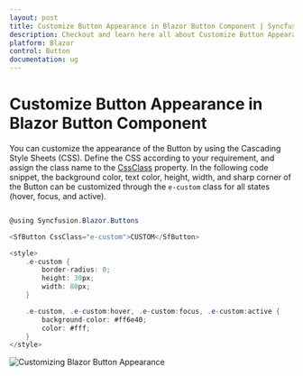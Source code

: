 ```yaml
---
layout: post
title: Customize Button Appearance in Blazor Button Component | Syncfusion
description: Checkout and learn here all about Customize Button Appearance in Syncfusion Blazor Button component and more.
platform: Blazor
control: Button
documentation: ug
---
```


# Customize Button Appearance in Blazor Button Component

You can customize the appearance of the Button by using the Cascading Style Sheets (CSS). Define the CSS according to your requirement, and assign the class name to the [CssClass](https://help.syncfusion.com/cr/blazor/Syncfusion.Blazor.Buttons.SfButton.html#Syncfusion_Blazor_Buttons_SfButton_CssClass) property. In the following code snippet, the background color, text color, height, width, and sharp corner of the Button can be customized through the `e-custom` class for all states (hover, focus, and active).

```csharp

@using Syncfusion.Blazor.Buttons

<SfButton CssClass="e-custom">CUSTOM</SfButton>

<style>
    .e-custom {
        border-radius: 0;
        height: 30px;
        width: 80px;
    }

    .e-custom, .e-custom:hover, .e-custom:focus, .e-custom:active {
        background-color: #ff6e40;
        color: #fff;
    }
</style>

```


![Customizing Blazor Button Appearance](./../images/blazor-button-customization.png)
<!-- {% previewsample "https://blazorplayground.syncfusion.com/embed/LjhqXmVPJydbuQnI?appbar=false&editor=false&result=true&errorlist=false&theme=bootstrap5" %} -->